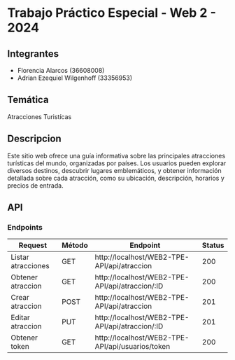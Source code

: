 # Trabajo Práctico Especial - Web 2 - 2024

## Integrantes
- Florencia Alarcos (36608008)
- Adrian Ezequiel Wilgenhoff (33356953)
 
## Temática
Atracciones Turistícas

## Descripcion
Este sitio web ofrece una guía informativa sobre las principales atracciones turísticas del mundo, organizadas por países. Los usuarios pueden explorar diversos destinos, descubrir lugares emblemáticos, y obtener información detallada sobre cada atracción, como su ubicación, descripción, horarios y precios de entrada.

## API

### Endpoints 
|       Request         | Método |                    Endpoint                       | Status |
|-----------------------|--------|---------------------------------------------------|--------|
| Listar atracciones    | GET    | http://localhost/WEB2-TPE-API/api/atraccion       | 200    |
| Obtener atraccion     | GET    | http://localhost/WEB2-TPE-API/api/atraccion/:ID   | 200    |
| Crear atraccion       | POST   | http://localhost/WEB2-TPE-API/api/atraccion       | 201    |
| Editar atraccion      | PUT    | http://localhost/WEB2-TPE-API/api/atraccion/:ID   | 201    |
| Obtener token         | GET    | http://localhost/WEB2-TPE-API/api/usuarios/token  | 200    | 

